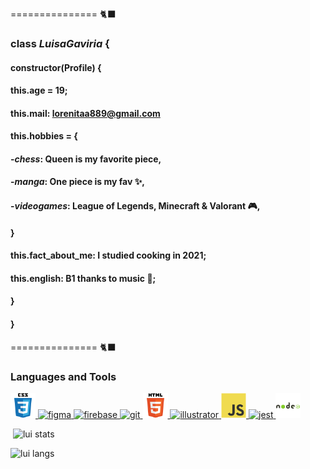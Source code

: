 =============== 🐈‍⬛ 

### class *LuisaGaviria* {  
####  constructor(Profile) {  
####    this.age = 19;  
####    this.mail: lorenitaa889@gmail.com  
####    this.hobbies = {  
####    -_chess_: Queen is my favorite piece,  
####    -_manga_: One piece is my fav ✨,    
####    -_videogames_: League of Legends, Minecraft & Valorant 🎮,  
####   }    
####    this.fact_about_me: I studied cooking in 2021;  
####    this.english: B1 thanks to music 🎵;
####    }  
#### }  
=============== 🐈‍⬛  
### Languages and Tools

<p align="left"> <a href="https://www.w3schools.com/css/" target="_blank" rel="noreferrer"> <img src="https://raw.githubusercontent.com/devicons/devicon/master/icons/css3/css3-original-wordmark.svg" alt="css3" width="40" height="40"/> </a> <a href="https://www.figma.com/" target="_blank" rel="noreferrer"> <img src="https://www.vectorlogo.zone/logos/figma/figma-icon.svg" alt="figma" width="40" height="40"/> </a> <a href="https://firebase.google.com/" target="_blank" rel="noreferrer"> <img src="https://www.vectorlogo.zone/logos/firebase/firebase-icon.svg" alt="firebase" width="40" height="40"/> </a> <a href="https://git-scm.com/" target="_blank" rel="noreferrer"> <img src="https://www.vectorlogo.zone/logos/git-scm/git-scm-icon.svg" alt="git" width="40" height="40"/> </a> <a href="https://www.w3.org/html/" target="_blank" rel="noreferrer"> <img src="https://raw.githubusercontent.com/devicons/devicon/master/icons/html5/html5-original-wordmark.svg" alt="html5" width="40" height="40"/> </a> <a href="https://www.adobe.com/in/products/illustrator.html" target="_blank" rel="noreferrer"> <img src="https://www.vectorlogo.zone/logos/adobe_illustrator/adobe_illustrator-icon.svg" alt="illustrator" width="40" height="40"/> </a> <a href="https://developer.mozilla.org/en-US/docs/Web/JavaScript" target="_blank" rel="noreferrer"> <img src="https://raw.githubusercontent.com/devicons/devicon/master/icons/javascript/javascript-original.svg" alt="javascript" width="40" height="40"/> </a> <a href="https://jestjs.io" target="_blank" rel="noreferrer"> <img src="https://www.vectorlogo.zone/logos/jestjsio/jestjsio-icon.svg" alt="jest" width="40" height="40"/> </a> <a href="https://nodejs.org" target="_blank" rel="noreferrer"> <img src="https://raw.githubusercontent.com/devicons/devicon/master/icons/nodejs/nodejs-original-wordmark.svg" alt="nodejs" width="40" height="40"/> </a> </p>  
<div>
<p>&nbsp;<img src="https://github-readme-stats.vercel.app/api?username=luisa7gaviria&show_icons=true&locale=en&theme=jolly" alt="lui stats" /></p>
<p><img src="https://github-readme-stats.vercel.app/api/top-langs/?username=isabelroman84&langs_count=5&theme=react" alt="lui langs" /></p>
</div>


